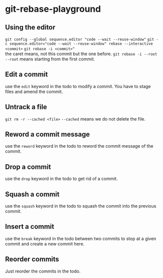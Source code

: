 # git-rebase-playground

## Using the editor

`git config --global sequence.editor "code --wait --reuse-window"`
`git -c sequence.editor="code --wait --reuse-window" rebase --interactive <commit>`
`git rebase -i <commit>^`  
  the caret means, not this commit but the one before.
`git rebase -i --root`
  `--root` means starting from the first commit.

## Edit a commit

use the `edit` keyword in the todo to modify a commit. You have to stage files and amend the commit.

## Untrack a file

`git rm -r --cached <file>` 
  `--cached` means we do not delete the file.

## Reword a commit message

use the `reword` keyword in the todo to reword the commit message of the commit.

## Drop a commit

use the `drop` keyword in the todo to get rid of a commit.

## Squash a commit

use the `squash` keyword in the todo to squash the commit into the previous commit.

## Insert a commit

use the `break` keyword in the todo between two commits to stop at a given commit and create a new commit here.

## Reorder commits

Just reorder the commits in the todo.
